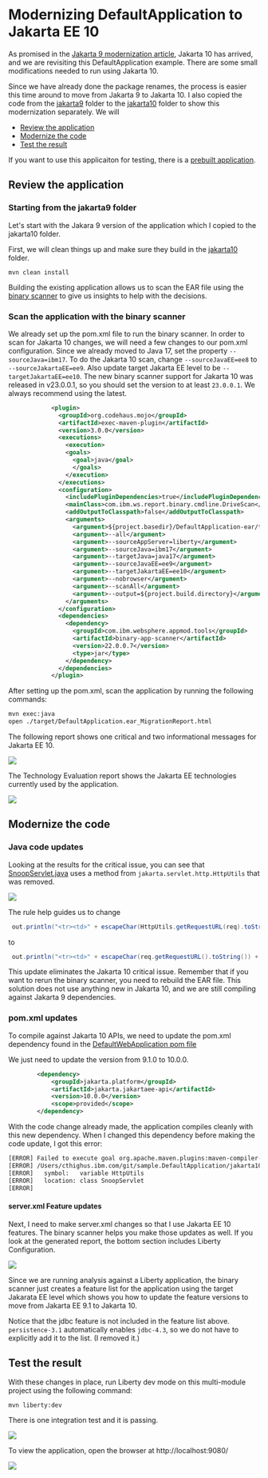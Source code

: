 # Modernizing DefaultApplication to Jakarta EE 10

As promised in the [Jakarta 9 modernization article](../jakarta9/README.md), Jakarta 10 has arrived, and we are revisiting this DefaultApplication example. There are some small modifications needed to run using Jakarta 10.  

Since we have already done the package renames, the process is easier this time around to move from Jakarta 9 to Jakarta 10. I also copied the code from the [jakarta9](../jakarta9) folder to the [jakarta10](../jakarta10/) folder to show this modernization separately. We will

- [Review the application](#review-the-application)
- [Modernize the code](#modernize-the-code)
- [Test the result](#test-the-result)

If you want to use this applicaiton for testing, there is a [prebuilt application](https://github.com/WASdev/sample.DefaultApplication/blob/main/jakarta10/PrebuiltApplication/DefaultApplication.ear).

## Review the application

### Starting from the jakarta9 folder

Let's start with the Jakara 9 version of the application which I copied to the jakarta10 folder. 

First, we will clean things up and make sure they build in the [jakarta10](../jakarta10) folder.

    mvn clean install

Building the existing application allows us to scan the EAR file using the [binary scanner](https://www.ibm.com/support/pages/node/6250961#asset/tools-Migration_Toolkit_for_Application_Binaries) to give us insights to help with the decisions.

### Scan the application with the binary scanner

We already set up the pom.xml file to run the binary scanner. In order to scan for Jakarta 10 changes, we will need a few changes to our pom.xml configuration.  Since we already moved to Java 17, set the property `--sourceJava=ibm17`. To do the Jakarta 10 scan, change `--sourceJavaEE=ee8` to `--sourceJakartaEE=ee9`.  Also update target Jakarta EE level to be  `--targetJakartaEE=ee10`. The new binary scanner support for Jakarta 10 was released in v23.0.0.1, so you should set the version to at least `23.0.0.1`. We always recommend using the latest.

```xml
            <plugin>
              <groupId>org.codehaus.mojo</groupId>
              <artifactId>exec-maven-plugin</artifactId>
              <version>3.0.0</version>
              <executions>
                <execution>
                <goals>
                  <goal>java</goal>
                  </goals>
                </execution>
              </executions>
              <configuration>
                <includePluginDependencies>true</includePluginDependencies>
                <mainClass>com.ibm.ws.report.binary.cmdline.DriveScan</mainClass>
                <addOutputToClasspath>false</addOutputToClasspath>
                <arguments>
                  <argument>${project.basedir}/DefaultApplication-ear/target/DefaultApplication.ear</argument>
                  <argument>--all</argument>
                  <argument>--sourceAppServer=liberty</argument>
                  <argument>--sourceJava=ibm17</argument>
                  <argument>--targetJava=java17</argument>
                  <argument>--sourceJavaEE=ee9</argument>
                  <argument>--targetJakartaEE=ee10</argument>
                  <argument>--nobrowser</argument>
                  <argument>--scanAll</argument>
                  <argument>--output=${project.build.directory}</argument>
                </arguments>
              </configuration>
              <dependencies>
                <dependency>
                  <groupId>com.ibm.websphere.appmod.tools</groupId>
                  <artifactId>binary-app-scanner</artifactId>
                  <version>22.0.0.7</version>
                  <type>jar</type>
                </dependency>
              </dependencies>
            </plugin>

```
After setting up the pom.xml, scan the application by running the following commands:

```bash
mvn exec:java
open ./target/DefaultApplication.ear_MigrationReport.html
```
The following report shows one critical and two informational messages for Jakarta EE 10. 

![](./images/starting_binary_scanner_report.png)

The Technology Evaluation report shows the Jakarta EE technologies currently used by the application. 

![](./images/evaluationReportJakartaEE.png)


## Modernize the code

### Java code updates 

Looking at the results for the critical issue, you can see that [SnoopServlet.java](./DefaultWebApplication/src/main/java/SnoopServlet.java) uses a method from `jakarta.servlet.http.HttpUtils` that was removed. 

![](./images/AnalysisReport.png)

The rule help guides us to change
```java
 out.println("<tr><td>" + escapeChar(HttpUtils.getRequestURL(req).toString()) + "</td></tr></table><BR><BR>");
```
to 
```java
 out.println("<tr><td>" + escapeChar(req.getRequestURL().toString()) + "</td></tr></table><BR><BR>");
```
This update eliminates the Jakarta 10 critical issue. Remember that if you want to rerun the binary scanner, you need to rebuild the EAR file. This solution does not use anything new in Jakarta 10, and we are still compiling against Jakarta 9 dependencies.


### pom.xml updates

To compile against Jakarta 10 APIs, we need to update the pom.xml dependency found in the [DefaultWebApplication pom file](./DefaultWebApplication/pom.xml)

We just need to update the version from 9.1.0 to 10.0.0.

```xml
        <dependency>
            <groupId>jakarta.platform</groupId>
            <artifactId>jakarta.jakartaee-api</artifactId>
            <version>10.0.0</version>
            <scope>provided</scope>
        </dependency>
```
With the code change already made, the application compiles cleanly with this new dependency. When I changed this dependency before making the code update, I got this error:

```bash
[ERROR] Failed to execute goal org.apache.maven.plugins:maven-compiler-plugin:3.1:compile (default-compile) on project DefaultWebApplication: Compilation failure
[ERROR] /Users/cthighus.ibm.com/git/sample.DefaultApplication/jakarta10/DefaultWebApplication/src/main/java/SnoopServlet.java:[56,53] cannot find symbol
[ERROR]   symbol:   variable HttpUtils
[ERROR]   location: class SnoopServlet
[ERROR] 

```

#### server.xml Feature updates

Next, I need to make server.xml changes so that I use Jakarta EE 10 features. The binary scanner helps you make those updates as well. If you look at the generated report, the bottom section includes Liberty Configuration.

![](./images/jakarta10Config.png)

Since we are running analysis against a Liberty application, the binary scanner just creates a feature list for the application using the target Jakarata EE level which shows you how to update the feature versions to move from Jakarta EE 9.1 to Jakarta 10. 

Notice that the jdbc feature is not included in the feature list above. `persistence-3.1` automatically enables `jdbc-4.3`, so we do not have to explicitly add it to the list. (I removed it.)


## Test the result

With these changes in place, run Liberty dev mode on this multi-module project using the following command:

    mvn liberty:dev

There is one integration test and it is passing.

![](./images/tests_ok_jakarta10.png)

To view the application, open the browser at http://localhost:9080/

![](./images/DefaultApplicationRunning.png)


